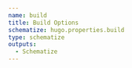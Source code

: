 ```yaml
---
name: build
title: Build Options
schematize: hugo.properties.build
type: schematize
outputs:
  - Schematize
---
```


